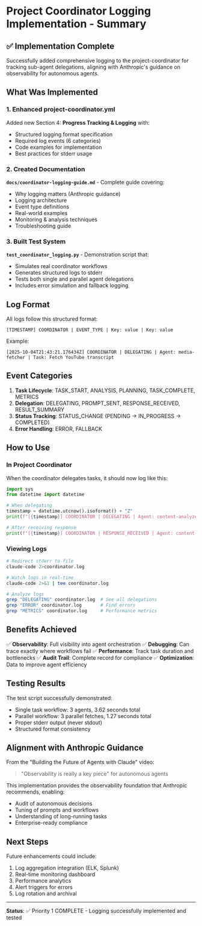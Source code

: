 # Project Coordinator Logging Implementation - Summary

## ✅ Implementation Complete

Successfully added comprehensive logging to the project-coordinator for tracking sub-agent delegations, aligning with Anthropic's guidance on observability for autonomous agents.

## What Was Implemented

### 1. Enhanced project-coordinator.yml

Added new Section 4: **Progress Tracking & Logging** with:
- Structured logging format specification
- Required log events (6 categories)
- Code examples for implementation
- Best practices for stderr usage

### 2. Created Documentation

**`docs/coordinator-logging-guide.md`** - Complete guide covering:
- Why logging matters (Anthropic guidance)
- Logging architecture
- Event type definitions
- Real-world examples
- Monitoring & analysis techniques
- Troubleshooting guide

### 3. Built Test System

**`test_coordinator_logging.py`** - Demonstration script that:
- Simulates real coordinator workflows
- Generates structured logs to stderr
- Tests both single and parallel agent delegations
- Includes error simulation and fallback logging

## Log Format

All logs follow this structured format:
```
[TIMESTAMP] COORDINATOR | EVENT_TYPE | Key: value | Key: value
```

Example:
```
[2025-10-04T21:43:21.176434Z] COORDINATOR | DELEGATING | Agent: media-fetcher | Task: Fetch YouTube transcript
```

## Event Categories

1. **Task Lifecycle**: TASK_START, ANALYSIS, PLANNING, TASK_COMPLETE, METRICS
2. **Delegation**: DELEGATING, PROMPT_SENT, RESPONSE_RECEIVED, RESULT_SUMMARY
3. **Status Tracking**: STATUS_CHANGE (PENDING → IN_PROGRESS → COMPLETED)
4. **Error Handling**: ERROR, FALLBACK

## How to Use

### In Project Coordinator

When the coordinator delegates tasks, it should now log like this:

```python
import sys
from datetime import datetime

# When delegating
timestamp = datetime.utcnow().isoformat() + "Z"
print(f"[{timestamp}] COORDINATOR | DELEGATING | Agent: content-analyzer | Task: 'Analyze transcript'", file=sys.stderr)

# After receiving response
print(f"[{timestamp}] COORDINATOR | RESPONSE_RECEIVED | Agent: content-analyzer | Status: SUCCESS", file=sys.stderr)
```

### Viewing Logs

```bash
# Redirect stderr to file
claude-code 2>coordinator.log

# Watch logs in real-time
claude-code 2>&1 | tee coordinator.log

# Analyze logs
grep "DELEGATING" coordinator.log  # See all delegations
grep "ERROR" coordinator.log       # Find errors
grep "METRICS" coordinator.log     # Performance metrics
```

## Benefits Achieved

✅ **Observability**: Full visibility into agent orchestration
✅ **Debugging**: Can trace exactly where workflows fail
✅ **Performance**: Track task duration and bottlenecks
✅ **Audit Trail**: Complete record for compliance
✅ **Optimization**: Data to improve agent efficiency

## Testing Results

The test script successfully demonstrated:
- Single task workflow: 3 agents, 3.62 seconds total
- Parallel workflow: 3 parallel fetches, 1.27 seconds total
- Proper stderr output (never stdout)
- Structured format consistency

## Alignment with Anthropic Guidance

From the "Building the Future of Agents with Claude" video:
> "Observability is really a key piece" for autonomous agents

This implementation provides the observability foundation that Anthropic recommends, enabling:
- Audit of autonomous decisions
- Tuning of prompts and workflows
- Understanding of long-running tasks
- Enterprise-ready compliance

## Next Steps

Future enhancements could include:
1. Log aggregation integration (ELK, Splunk)
2. Real-time monitoring dashboard
3. Performance analytics
4. Alert triggers for errors
5. Log rotation and archival

---

**Status**: ✅ Priority 1 COMPLETE - Logging successfully implemented and tested
